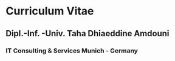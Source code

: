 # Curriculum Vitae   

## Dipl.-Inf. -Univ. Taha Dhiaeddine Amdouni

### IT Consulting & Services Munich - Germany
